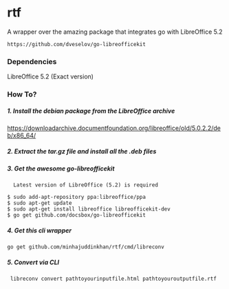 # rtf

A wrapper over the amazing package that integrates go with LibreOffice 5.2

```https://github.com/dveselov/go-libreofficekit```

### Dependencies

LibreOffice 5.2 (Exact version)

### How To?

##### 1. Install the debian package from the LibreOffice archive
https://downloadarchive.documentfoundation.org/libreoffice/old/5.0.2.2/deb/x86_64/

##### 2. Extract the tar.gz file and install all the .deb files

##### 3. Get the awesome go-libreofficekit 

      Latest version of LibreOffice (5.2) is required
``` 
$ sudo add-apt-repository ppa:libreoffice/ppa 
$ sudo apt-get update
$ sudo apt-get install libreoffice libreofficekit-dev
$ go get github.com/docsbox/go-libreofficekit
```

##### 4. Get this cli wrapper

``` go get github.com/minhajuddinkhan/rtf/cmd/libreconv ```

##### 5. Convert via CLI

``` libreconv convert pathtoyourinputfile.html pathtoyouroutputfile.rtf```
